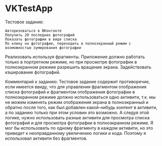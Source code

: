 # VKTestApp

Тестовое задание:

    Авторизоваться в ВКонтакте
    Получить 20 последних фотографий
    Показать фотографии в виде списка
    По клику на фотографии, переходить в полноэкранный режим с возможностью зумирования фотографии

 
Реализовать используя фрагменты.
Приложение должно работать только в портретном режиме, но при просмотре фотографии в полноэкранном режиме разрешить вращение экрана.
Задействовать кэширование фотографий.


Комментарий к заданию:
Тестовое задание содержит противоречие, если имеется ввиду, что для управления фрагментом отображения списка фотографий и фрагментом отображения фотографии в полноэкранном режиме должно использоваться одно активити, т.к. мы не можем изменять режим отображения экрана в полноэкранный и обратно после того, как был добавлен какой-нибудь контент в активити, а по заданию только при этом условии это возможно.
А следуя этой логике, нужно использовать разные активити для просмотра списка фотографий и для просмотра фотографии в полноэкранном режиме.
Я мог бы использовать по одному фрагменту в каждом активити, но это приведет к неоправданному увеличению логики и кода. Поэтому я использовал активити без фрагментов.
